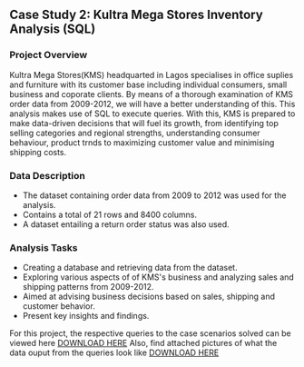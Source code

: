## Case Study 2: Kultra Mega Stores Inventory Analysis (SQL)

### Project Overview
Kultra Mega Stores(KMS) headquarted in Lagos specialises in office suplies and furniture with its customer base including individual consumers, small business and coporate clients. By means of a thorough examination of KMS order data from 2009-2012, we will have a better understanding of this. 
This analysis makes use of SQL to execute queries. With this, KMS is prepared to make data-driven decisions that will fuel its growth, from identifying top selling categories and regional strengths, understanding consumer behaviour, product trnds to maximizing customer value and minimising shipping costs.

### Data Description
- The dataset containing order data from 2009 to 2012 was used for the analysis.
- Contains a total of 21 rows and 8400 columns.
- A dataset entailing a return order status was also used.

### Analysis Tasks
- Creating a database and retrieving data from the dataset.
- Exploring various aspects of of KMS's business and analyzing sales and shipping patterns from 2009-2012.
- Aimed at advising business decisions based on sales, shipping and customer behavior.
- Present key insights and findings.

For this project, the respective queries to the case scenarios solved can be viewed here [DOWNLOAD HERE](https://github.com/Ifeoluwa260620/KMS-Analysis-Using-SQL/commit/7f88965e629d80eba71b73eeaebf3111d20c8f6c)
Also, find attached pictures of what the data ouput from the queries look like [DOWNLOAD HERE](https://github.com/Ifeoluwa260620/KMS-Analysis-Using-SQL/commit/e8d0caaa57c17ae9cc6541b74126847a2bf40e9f)
